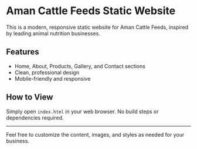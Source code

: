 # Aman Cattle Feeds Static Website

This is a modern, responsive static website for Aman Cattle Feeds, inspired by leading animal nutrition businesses.

## Features
- Home, About, Products, Gallery, and Contact sections
- Clean, professional design
- Mobile-friendly and responsive

## How to View
Simply open `index.html` in your web browser. No build steps or dependencies required.

---

Feel free to customize the content, images, and styles as needed for your business. 